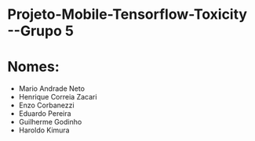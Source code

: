 # Projeto-Mobile-Tensorflow-Toxicity --Grupo 5
# Nomes:
- Mario Andrade Neto
- Henrique Correia Zacari
- Enzo Corbanezzi
- Eduardo Pereira 
- Guilherme Godinho
- Haroldo Kimura
